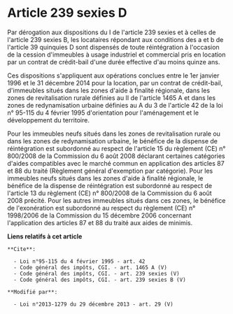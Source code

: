 # Article 239 sexies D

Par dérogation aux dispositions du I de l'article 239 sexies et à celles de l'article 239 sexies B, les locataires répondant
aux conditions des a et b de l'article 39 quinquies D sont dispensés de toute réintégration à l'occasion de la cession
d'immeubles à usage industriel et commercial pris en location par un contrat de crédit-bail d'une durée effective d'au moins
quinze ans. 

Ces dispositions s'appliquent aux opérations conclues entre le 1er janvier 1996 et le 31 décembre 2014 pour la location, par
un contrat de crédit-bail, d'immeubles situés dans les zones d'aide à finalité régionale, dans les zones de revitalisation
rurale définies au II de l'article 1465 A et dans les zones de redynamisation urbaine définies au A du 3 de l'article 42 de
la loi n° 95-115 du 4 février 1995 d'orientation pour l'aménagement et le développement du territoire. 

Pour les immeubles neufs situés dans les zones de revitalisation rurale ou dans les zones de redynamisation urbaine, le
bénéfice de la dispense de réintégration est subordonné au respect de l'article 15 du règlement (CE) n° 800/2008 de la
Commission du 6 août 2008 déclarant certaines catégories d'aides compatibles avec le marché commun en application des
articles 87 et 88 du traité (Règlement général d'exemption par catégorie). Pour les immeubles neufs situés dans les zones
d'aide à finalité régionale, le bénéfice de la dispense de réintégration est subordonné au respect de l'article 13 du
règlement (CE) n° 800/2008 de la Commission du 6 août 2008 précité. Pour les autres immeubles situés dans ces zones, le
bénéfice de l'exonération est subordonné au respect du règlement (CE) n° 1998/2006 de la Commission du 15 décembre 2006
concernant l'application des articles 87 et 88 du traité aux aides de minimis.

**Liens relatifs à cet article**

	**Cite**:

	  - Loi n°95-115 du 4 février 1995 - art. 42
	  - Code général des impôts, CGI. - art. 1465 A (V)
	  - Code général des impôts, CGI. - art. 239 sexies (V)
	  - Code général des impôts, CGI. - art. 239 sexies B (V)

	**Modifié par**:

	  - Loi n°2013-1279 du 29 décembre 2013 - art. 29 (V)
